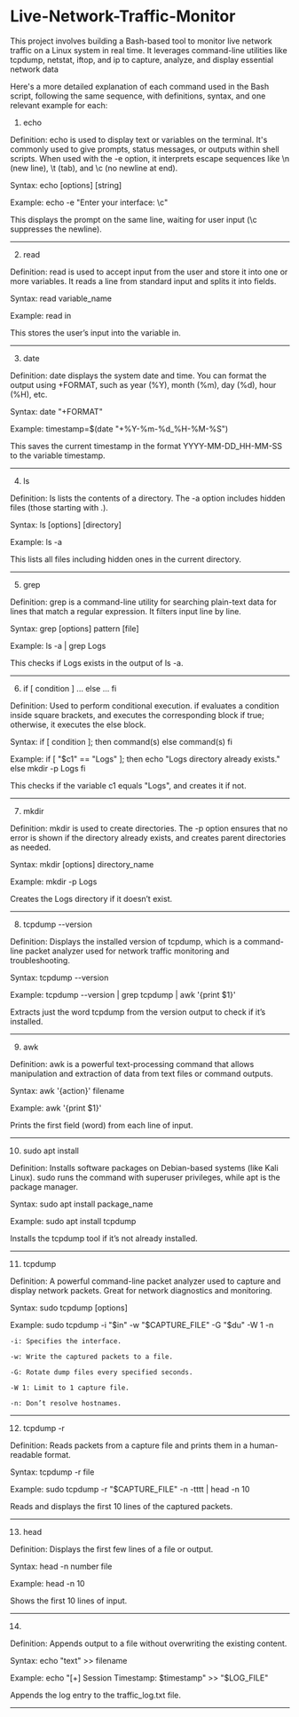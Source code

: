 # Live-Network-Traffic-Monitor
This project involves building a Bash-based tool to monitor live network traffic on a Linux system in real time. It leverages command-line utilities like tcpdump, netstat, iftop, and ip to capture, analyze, and display essential network data

Here's a more detailed explanation of each command used in the Bash script, following the same sequence, with definitions, syntax, and one relevant example for each:

1. echo

Definition:
echo is used to display text or variables on the terminal. It's commonly used to give prompts, status messages, or outputs within shell scripts.
When used with the -e option, it interprets escape sequences like \n (new line), \t (tab), and \c (no newline at end).

Syntax:
echo [options] [string]

Example:
echo -e "Enter your interface: \c"

This displays the prompt on the same line, waiting for user input (\c suppresses the newline).

----------------------------------------------------------------------------------------------------------------------------------------------------------------------------------------------

2. read

Definition:
read is used to accept input from the user and store it into one or more variables. It reads a line from standard input and splits it into fields.

Syntax:
read variable_name

Example:
read in

This stores the user’s input into the variable in.

----------------------------------------------------------------------------------------------------------------------------------------------------------------------------------------------

3. date

Definition:
date displays the system date and time. You can format the output using +FORMAT, such as year (%Y), month (%m), day (%d), hour (%H), etc.

Syntax:
date "+FORMAT"

Example:
timestamp=$(date "+%Y-%m-%d_%H-%M-%S")

This saves the current timestamp in the format YYYY-MM-DD_HH-MM-SS to the variable timestamp.

----------------------------------------------------------------------------------------------------------------------------------------------------------------------------------------------

4. ls

Definition:
ls lists the contents of a directory. The -a option includes hidden files (those starting with .).

Syntax:
ls [options] [directory]

Example:
ls -a

This lists all files including hidden ones in the current directory.

----------------------------------------------------------------------------------------------------------------------------------------------------------------------------------------------

5. grep

Definition:
grep is a command-line utility for searching plain-text data for lines that match a regular expression. It filters input line by line.

Syntax:
grep [options] pattern [file]

Example:
ls -a | grep Logs

This checks if Logs exists in the output of ls -a.

----------------------------------------------------------------------------------------------------------------------------------------------------------------------------------------------

6. if [ condition ] ... else ... fi

Definition:
Used to perform conditional execution. if evaluates a condition inside square brackets, and executes the corresponding block if true; otherwise, it executes the else block.

Syntax:
if [ condition ]; then
    command(s)
else
    command(s)
fi

Example:
if [ "$c1" == "Logs" ]; then
    echo "Logs directory already exists."
else
    mkdir -p Logs
fi

This checks if the variable c1 equals "Logs", and creates it if not.

----------------------------------------------------------------------------------------------------------------------------------------------------------------------------------------------

7. mkdir

Definition:
mkdir is used to create directories. The -p option ensures that no error is shown if the directory already exists, and creates parent directories as needed.

Syntax:
mkdir [options] directory_name

Example:
mkdir -p Logs

Creates the Logs directory if it doesn’t exist.

---------------------------------------------------------------------------------------------------------------------------------------------------------------------------------------------

8. tcpdump --version

Definition:
Displays the installed version of tcpdump, which is a command-line packet analyzer used for network traffic monitoring and troubleshooting.

Syntax:
tcpdump --version

Example:
tcpdump --version | grep tcpdump | awk '{print $1}'

Extracts just the word tcpdump from the version output to check if it’s installed.

----------------------------------------------------------------------------------------------------------------------------------------------------------------------------------------------

9. awk

Definition:
awk is a powerful text-processing command that allows manipulation and extraction of data from text files or command outputs.

Syntax:
awk '{action}' filename

Example:
awk '{print $1}'

Prints the first field (word) from each line of input.

----------------------------------------------------------------------------------------------------------------------------------------------------------------------------------------------

10. sudo apt install

Definition:
Installs software packages on Debian-based systems (like Kali Linux). sudo runs the command with superuser privileges, while apt is the package manager.

Syntax:
sudo apt install package_name

Example:
sudo apt install tcpdump

Installs the tcpdump tool if it’s not already installed.

----------------------------------------------------------------------------------------------------------------------------------------------------------------------------------------------

11. tcpdump

Definition:
A powerful command-line packet analyzer used to capture and display network packets. Great for network diagnostics and monitoring.

Syntax:
sudo tcpdump [options]

Example:
sudo tcpdump -i "$in" -w "$CAPTURE_FILE" -G "$du" -W 1 -n

    -i: Specifies the interface.

    -w: Write the captured packets to a file.

    -G: Rotate dump files every specified seconds.

    -W 1: Limit to 1 capture file.

    -n: Don’t resolve hostnames.

----------------------------------------------------------------------------------------------------------------------------------------------------------------------------------------------

12. tcpdump -r

Definition:
Reads packets from a capture file and prints them in a human-readable format.

Syntax:
tcpdump -r file

Example:
sudo tcpdump -r "$CAPTURE_FILE" -n -tttt | head -n 10

Reads and displays the first 10 lines of the captured packets.

----------------------------------------------------------------------------------------------------------------------------------------------------------------------------------------------

13. head

Definition:
Displays the first few lines of a file or output.

Syntax:
head -n number file

Example:
head -n 10

Shows the first 10 lines of input.

----------------------------------------------------------------------------------------------------------------------------------------------------------------------------------------------

14. >>

Definition:
Appends output to a file without overwriting the existing content.

Syntax:
echo "text" >> filename

Example:
echo "[+] Session Timestamp: $timestamp" >> "$LOG_FILE"

Appends the log entry to the traffic_log.txt file.

----------------------------------------------------------------------------------------------------------------------------------------------------------------------------------------------
